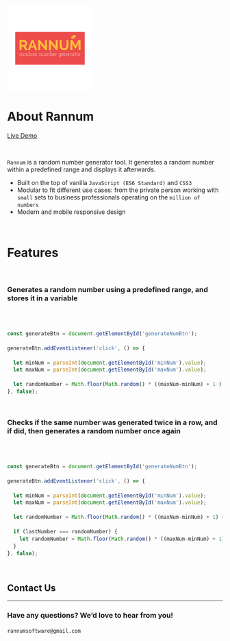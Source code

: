![Rannum App Logo](https://raw.githubusercontent.com/damiangornik8/random-number-generator-js/master/logo.png)

# About Rannum 


[Live Demo](https://lucid-dijkstra-e02834.netlify.app/)

<br />

`Rannum` is a random number generator tool. It generates a random number within a predefined range and displays it afterwards. <br />

- Built on the top of vanilla `JavaScript (ES6 Standard)` and `CSS3`
- Modular to fit different use cases: from the private person working with `small` sets to business professionals operating on the `million of numbers`
- Modern and mobile responsive design


<br />

# Features 
<br />

### Generates a random number using a predefined range, and stores it in a variable 
<br />


```javascript

const generateBtn = document.getElementById('generateNumBtn');

generateBtn.addEventListener('click', () => {

  let minNum = parseInt(document.getElementById('minNum').value);
  let maxNum = parseInt(document.getElementById('maxNum').value);

  let randomNumber = Math.floor(Math.random() * ((maxNum-minNum) + 1 ) + minNum);
}, false);

```
<br />

### Checks if the same number was generated twice in a row, and if did, then generates a random number once again
<br />

```javascript

const generateBtn = document.getElementById('generateNumBtn');

generateBtn.addEventListener('click', () => {

  let minNum = parseInt(document.getElementById('minNum').value);
  let maxNum = parseInt(document.getElementById('maxNum').value);

  let randomNumber = Math.floor(Math.random() * ((maxNum-minNum) + 1) + minNum);

  if (lastNumber === randomNumber) {
    let randomNumber = Math.floor(Math.random() * ((maxNum-minNum) + 1) + minNum);
  }
}, false);


```
<br />

## Contact Us
---
### Have any questions? We’d love to hear from you! 
`rannumsoftware@gmail.com`
